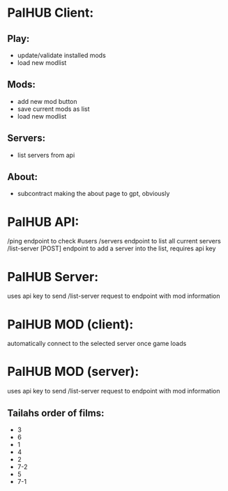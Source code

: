 
# PalHUB Client:

## Play:
- update/validate installed mods 
- load new modlist

## Mods: 
- add new mod button
- save current mods as list
- load new modlist

## Servers:
- list servers from api

## About:
- subcontract making the about page to gpt, obviously


# PalHUB API:
/ping endpoint to check #users
/servers endpoint to list all current servers
/list-server [POST] endpoint to add a server into the list, requires api key

# PalHUB Server: 
uses api key to send /list-server request to endpoint with mod information

# PalHUB MOD (client): 
automatically connect to the selected server once game loads

# PalHUB MOD (server): 
uses api key to send /list-server request to endpoint with mod information



## Tailahs order of films:
- 3
- 6
- 1
- 4
- 2
- 7-2
- 5
- 7-1
